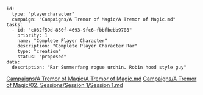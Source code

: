 
```RpgManager4
id: 
  type: "playercharacter"
  campaign: "Campaigns/A Tremor of Magic/A Tremor of Magic.md"
tasks: 
  - id: "c082f59d-850f-4693-9fc6-fbbfbebb9708"
    priority: 1
    name: "Complete Player Character"
    description: "Complete Player Character Rar"
    type: "creation"
    status: "proposed"
data: 
  description: "Rar Summerfang rogue urchin. Robin hood style guy"
```

[Campaigns/A Tremor of Magic/A Tremor of Magic.md](Campaigns/A%20Tremor%20of%20Magic/A%20Tremor%20of%20Magic.md)
[Campaigns/A Tremor of Magic/02. Sessions/Session 1/Session 1.md](Campaigns/A%20Tremor%20of%20Magic/02.%20Sessions/Session%201/Session%201.md)